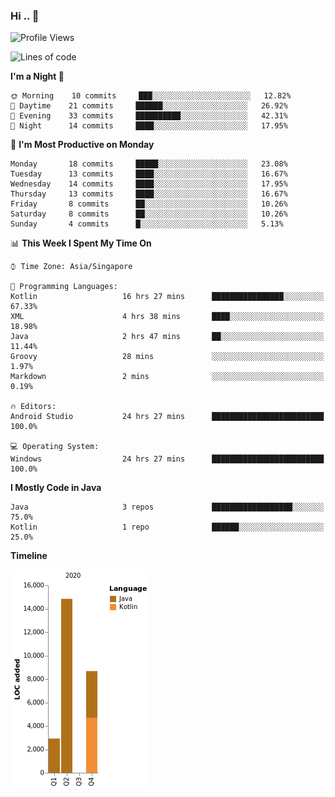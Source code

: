 ### Hi .. 👋

<!--
**Goggxi/goggxi** is a ✨ _special_ ✨ repository because its `README.md` (this file) appears on your GitHub profile.

Here are some ideas to get you started:

- 🔭 I’m currently working on ...
- 🌱 I’m currently learning ...
- 👯 I’m looking to collaborate on ...
- 🤔 I’m looking for help with ...
- 💬 Ask me about ...
- 📫 How to reach me: ...
- 😄 Pronouns: ...
- ⚡ Fun fact: ...
-->

<!--START_SECTION:waka-->
![Profile Views](http://img.shields.io/badge/Profile%20Views-96-blue)

![Lines of code](https://img.shields.io/badge/From%20Hello%20World%20I%27ve%20Written-35034%20lines%20of%20code-blue)

**I'm a Night 🦉** 

```text
🌞 Morning    10 commits     ███░░░░░░░░░░░░░░░░░░░░░░   12.82% 
🌆 Daytime    21 commits     ██████░░░░░░░░░░░░░░░░░░░   26.92% 
🌃 Evening    33 commits     ██████████░░░░░░░░░░░░░░░   42.31% 
🌙 Night      14 commits     ████░░░░░░░░░░░░░░░░░░░░░   17.95%

```
📅 **I'm Most Productive on Monday** 

```text
Monday       18 commits     █████░░░░░░░░░░░░░░░░░░░░   23.08% 
Tuesday      13 commits     ████░░░░░░░░░░░░░░░░░░░░░   16.67% 
Wednesday    14 commits     ████░░░░░░░░░░░░░░░░░░░░░   17.95% 
Thursday     13 commits     ████░░░░░░░░░░░░░░░░░░░░░   16.67% 
Friday       8 commits      ██░░░░░░░░░░░░░░░░░░░░░░░   10.26% 
Saturday     8 commits      ██░░░░░░░░░░░░░░░░░░░░░░░   10.26% 
Sunday       4 commits      █░░░░░░░░░░░░░░░░░░░░░░░░   5.13%

```


📊 **This Week I Spent My Time On** 

```text
⌚︎ Time Zone: Asia/Singapore

💬 Programming Languages: 
Kotlin                   16 hrs 27 mins      ████████████████░░░░░░░░░   67.33% 
XML                      4 hrs 38 mins       ████░░░░░░░░░░░░░░░░░░░░░   18.98% 
Java                     2 hrs 47 mins       ██░░░░░░░░░░░░░░░░░░░░░░░   11.44% 
Groovy                   28 mins             ░░░░░░░░░░░░░░░░░░░░░░░░░   1.97% 
Markdown                 2 mins              ░░░░░░░░░░░░░░░░░░░░░░░░░   0.19%

🔥 Editors: 
Android Studio           24 hrs 27 mins      █████████████████████████   100.0%

💻 Operating System: 
Windows                  24 hrs 27 mins      █████████████████████████   100.0%

```

**I Mostly Code in Java** 

```text
Java                     3 repos             ██████████████████░░░░░░░   75.0% 
Kotlin                   1 repo              ██████░░░░░░░░░░░░░░░░░░░   25.0%

```


**Timeline**

![Chart not found](https://raw.githubusercontent.com/Goggxi/Goggxi/master/charts/bar_graph.png) 


<!--END_SECTION:waka-->
